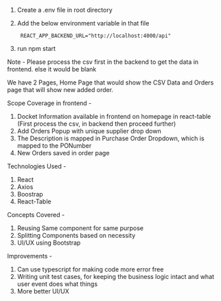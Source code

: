 1.  Create a .env file in root directory

2.  Add the below environment variable in that file

         REACT_APP_BACKEND_URL="http://localhost:4000/api"

3.  run npm start

Note - Please process the csv first in the backend to get the data in frontend. else it would be blank

We have 2 Pages, Home Page that would show the CSV Data and Orders page that will show new added order.

Scope Coverage in frontend -

1. Docket Information available in frontend on homepage in react-table (First process the csv, in backend then proceed further)
2. Add Orders Popup with unique supplier drop down
3. The Description is mapped in Purchase Order Dropdown, which is mapped to the PONumber
4. New Orders saved in order page

Technologies Used -

1. React
2. Axios
3. Boostrap
4. React-Table

Concepts Covered -

1. Reusing Same component for same purpose
2. Splitting Components based on necessity
3. UI/UX using Bootstrap

Improvements -

1. Can use typescript for making code more error free
2. Writing unit test cases, for keeping the business logic intact and what user event does what things
3. More better UI/UX
